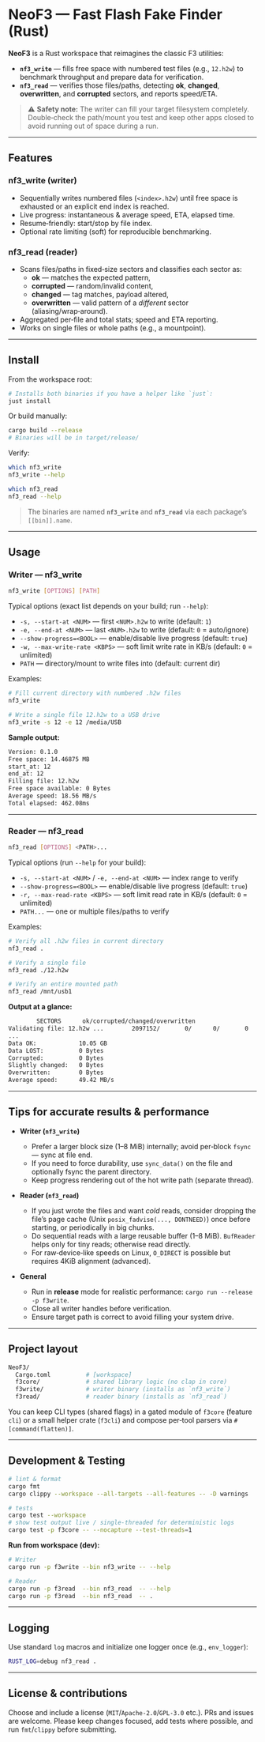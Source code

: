 # NeoF3 — Fast Flash Fake Finder (Rust)

**NeoF3** is a Rust workspace that reimagines the classic F3 utilities:

- **`nf3_write`** — fills free space with numbered test files (e.g., `12.h2w`) to benchmark throughput and prepare data for verification.
- **`nf3_read`** — verifies those files/paths, detecting **ok**, **changed**, **overwritten**, and **corrupted** sectors, and reports speed/ETA.

> ⚠️ **Safety note:** The writer can fill your target filesystem completely. Double‑check the path/mount you test and keep other apps closed to avoid running out of space during a run.

---

## Features

### nf3_write (writer)

- Sequentially writes numbered files (`<index>.h2w`) until free space is exhausted or an explicit end index is reached.
- Live progress: instantaneous & average speed, ETA, elapsed time.
- Resume‑friendly: start/stop by file index.
- Optional rate limiting (soft) for reproducible benchmarking.

### nf3_read (reader)

- Scans files/paths in fixed‑size sectors and classifies each sector as:
  - **ok** — matches the expected pattern,
  - **corrupted** — random/invalid content,
  - **changed** — tag matches, payload altered,
  - **overwritten** — valid pattern of a *different* sector (aliasing/wrap‑around).
- Aggregated per‑file and total stats; speed and ETA reporting.
- Works on single files or whole paths (e.g., a mountpoint).

---

## Install

From the workspace root:

```bash
# Installs both binaries if you have a helper like `just`:
just install
```

Or build manually:

```bash
cargo build --release
# Binaries will be in target/release/
```

Verify:

```bash
which nf3_write
nf3_write --help

which nf3_read
nf3_read --help
```

> The binaries are named **`nf3_write`** and **`nf3_read`** via each package’s `[[bin]].name`.

---

## Usage

### Writer — nf3_write

```bash
nf3_write [OPTIONS] [PATH]
```

Typical options (exact list depends on your build; run `--help`):

- `-s, --start-at <NUM>` — first `<NUM>.h2w` to write (default: `1`)
- `-e, --end-at <NUM>` — last `<NUM>.h2w` to write (default: `0` = auto/ignore)
- `--show-progress=<BOOL>` — enable/disable live progress (default: `true`)
- `-w, --max-write-rate <KBPS>` — soft limit write rate in KB/s (default: `0` = unlimited)
- `PATH` — directory/mount to write files into (default: current dir)

Examples:

```bash
# Fill current directory with numbered .h2w files
nf3_write

# Write a single file 12.h2w to a USB drive
nf3_write -s 12 -e 12 /media/USB
```

**Sample output:**

```bash
Version: 0.1.0
Free space: 14.46875 MB
start_at: 12
end_at: 12
Filling file: 12.h2w                                                                                                      - OK
Free space available: 0 Bytes
Average speed: 18.56 MB/s
Total elapsed: 462.08ms
```

---

### Reader — nf3_read

```bash
nf3_read [OPTIONS] <PATH>...
```

Typical options (run `--help` for your build):

- `-s, --start-at <NUM>` / `-e, --end-at <NUM>` — index range to verify
- `--show-progress=<BOOL>` — enable/disable live progress (default: `true`)
- `-r, --max-read-rate <KBPS>` — soft limit read rate in KB/s (default: `0` = unlimited)
- `PATH...` — one or multiple files/paths to verify

Examples:

```bash
# Verify all .h2w files in current directory
nf3_read .

# Verify a single file
nf3_read ./12.h2w

# Verify an entire mounted path
nf3_read /mnt/usb1
```

**Output at a glance:**

```bash
        SECTORS      ok/corrupted/changed/overwritten
Validating file: 12.h2w ...        2097152/       0/      0/       0
...
Data OK:            10.05 GB
Data LOST:          0 Bytes
Corrupted:          0 Bytes
Slightly changed:   0 Bytes
Overwritten:        0 Bytes
Average speed:      49.42 MB/s
```

---

## Tips for accurate results & performance

- **Writer (`nf3_write`)**
  - Prefer a larger block size (1–8 MiB) internally; avoid per‑block `fsync` — sync at file end.
  - If you need to force durability, use `sync_data()` on the file and optionally fsync the parent directory.
  - Keep progress rendering out of the hot write path (separate thread).

- **Reader (`nf3_read`)**
  - If you just wrote the files and want *cold* reads, consider dropping the file’s page cache (Unix `posix_fadvise(..., DONTNEED)`) once before starting, or periodically in big chunks.
  - Do sequential reads with a large reusable buffer (1–8 MiB). `BufReader` helps only for tiny reads; otherwise read directly.
  - For raw‑device‑like speeds on Linux, `O_DIRECT` is possible but requires 4KiB alignment (advanced).

- **General**
  - Run in **release** mode for realistic performance: `cargo run --release -p f3write`.
  - Close all writer handles before verification.
  - Ensure target path is correct to avoid filling your system drive.

---

## Project layout

```bash
NeoF3/
  Cargo.toml          # [workspace]
  f3core/             # shared library logic (no clap in core)
  f3write/            # writer binary (installs as `nf3_write`)
  f3read/             # reader binary (installs as `nf3_read`)
```

You can keep CLI types (shared flags) in a gated module of `f3core` (feature `cli`) or a small helper crate (`f3cli`) and compose per‑tool parsers via `#[command(flatten)]`.

---

## Development & Testing

```bash
# lint & format
cargo fmt
cargo clippy --workspace --all-targets --all-features -- -D warnings

# tests
cargo test --workspace
# show test output live / single-threaded for deterministic logs
cargo test -p f3core -- --nocapture --test-threads=1
```

**Run from workspace (dev):**

```bash
# Writer
cargo run -p f3write --bin nf3_write -- --help

# Reader
cargo run -p f3read  --bin nf3_read  -- --help
cargo run -p f3read  --bin nf3_read  -- .
```

---

## Logging

Use standard `log` macros and initialize one logger once (e.g., `env_logger`):

```bash
RUST_LOG=debug nf3_read .
```

---

## License & contributions

Choose and include a license (`MIT`/`Apache-2.0`/`GPL-3.0` etc.). PRs and issues are welcome. Please keep changes focused, add tests where possible, and run `fmt`/`clippy` before submitting.
